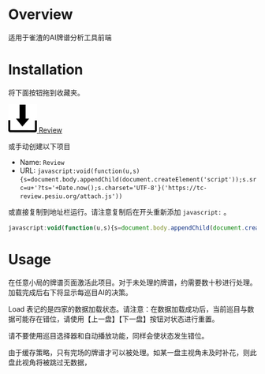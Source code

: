 # Overview

适用于雀渣的AI牌谱分析工具前端

# Installation

将下面按钮拖到收藏夹。

[![Review](install.png) Review](javascript:void(function(u,s){s=document.body.appendChild(document.createElement('script'));s.src=u+'?ts='+Date.now();s.charset='UTF-8'}('https://tc-review.pesiu.org/attach.js')))

或手动创建以下项目

- Name:  `Review`
- URL:  `javascript:void(function(u,s){s=document.body.appendChild(document.createElement('script'));s.src=u+'?ts='+Date.now();s.charset='UTF-8'}('https://tc-review.pesiu.org/attach.js'))`


或直接复制到地址栏运行。请注意复制后在开头重新添加 ```javascript:``` 。

``` javascript
javascript:void(function(u,s){s=document.body.appendChild(document.createElement('script'));s.src=u+'?ts='+Date.now();s.charset='UTF-8'}('https://tc-review.pesiu.org/attach.js'))
```

# Usage

在任意小局的牌谱页面激活此项目。对于未处理的牌谱，约需要数十秒进行处理。加载完成后右下将显示每巡目AI的决策。

Load 表记的是四家的数据加载状态。请注意：在数据加载成功后，当前巡目与数据可能存在错位，请使用【上一盘】【下一盘】按钮对状态进行重置。

请不要使用巡目选择器和自动播放功能，同样会使状态发生错位。

由于缓存策略，只有完场的牌谱才可以被处理。如某一盘主视角未及时补花，则此盘此视角将被跳过无数据，
